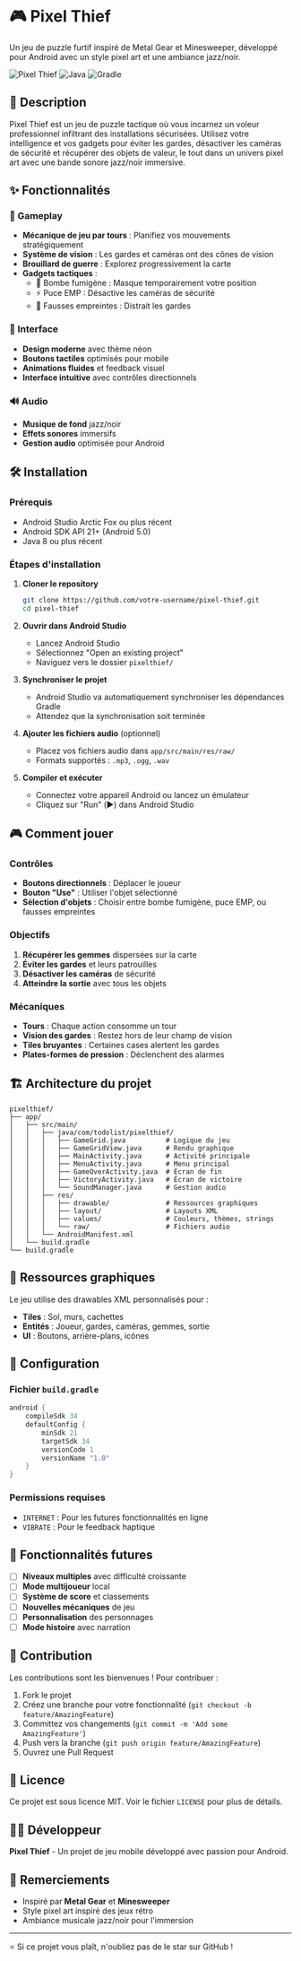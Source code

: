 # 🎮 Pixel Thief

Un jeu de puzzle furtif inspiré de Metal Gear et Minesweeper, développé pour Android avec un style pixel art et une ambiance jazz/noir.

![Pixel Thief](https://img.shields.io/badge/Android-3DDC84?style=for-the-badge&logo=android&logoColor=white)
![Java](https://img.shields.io/badge/Java-ED8B00?style=for-the-badge&logo=openjdk&logoColor=white)
![Gradle](https://img.shields.io/badge/Gradle-02303A?style=for-the-badge&logo=gradle&logoColor=white)

## 📖 Description

Pixel Thief est un jeu de puzzle tactique où vous incarnez un voleur professionnel infiltrant des installations sécurisées. Utilisez votre intelligence et vos gadgets pour éviter les gardes, désactiver les caméras de sécurité et récupérer des objets de valeur, le tout dans un univers pixel art avec une bande sonore jazz/noir immersive.

## ✨ Fonctionnalités

### 🎯 Gameplay
- **Mécanique de jeu par tours** : Planifiez vos mouvements stratégiquement
- **Système de vision** : Les gardes et caméras ont des cônes de vision
- **Brouillard de guerre** : Explorez progressivement la carte
- **Gadgets tactiques** :
  - 💨 Bombe fumigène : Masque temporairement votre position
  - ⚡ Puce EMP : Désactive les caméras de sécurité
  - 👣 Fausses empreintes : Distrait les gardes

### 🎨 Interface
- **Design moderne** avec thème néon
- **Boutons tactiles** optimisés pour mobile
- **Animations fluides** et feedback visuel
- **Interface intuitive** avec contrôles directionnels

### 🔊 Audio
- **Musique de fond** jazz/noir
- **Effets sonores** immersifs
- **Gestion audio** optimisée pour Android

## 🛠️ Installation

### Prérequis
- Android Studio Arctic Fox ou plus récent
- Android SDK API 21+ (Android 5.0)
- Java 8 ou plus récent

### Étapes d'installation

1. **Cloner le repository**
   ```bash
   git clone https://github.com/votre-username/pixel-thief.git
   cd pixel-thief
   ```

2. **Ouvrir dans Android Studio**
   - Lancez Android Studio
   - Sélectionnez "Open an existing project"
   - Naviguez vers le dossier `pixelthief/`

3. **Synchroniser le projet**
   - Android Studio va automatiquement synchroniser les dépendances Gradle
   - Attendez que la synchronisation soit terminée

4. **Ajouter les fichiers audio** (optionnel)
   - Placez vos fichiers audio dans `app/src/main/res/raw/`
   - Formats supportés : `.mp3`, `.ogg`, `.wav`

5. **Compiler et exécuter**
   - Connectez votre appareil Android ou lancez un émulateur
   - Cliquez sur "Run" (▶️) dans Android Studio

## 🎮 Comment jouer

### Contrôles
- **Boutons directionnels** : Déplacer le joueur
- **Bouton "Use"** : Utiliser l'objet sélectionné
- **Sélection d'objets** : Choisir entre bombe fumigène, puce EMP, ou fausses empreintes

### Objectifs
1. **Récupérer les gemmes** dispersées sur la carte
2. **Éviter les gardes** et leurs patrouilles
3. **Désactiver les caméras** de sécurité
4. **Atteindre la sortie** avec tous les objets

### Mécaniques
- **Tours** : Chaque action consomme un tour
- **Vision des gardes** : Restez hors de leur champ de vision
- **Tiles bruyantes** : Certaines cases alertent les gardes
- **Plates-formes de pression** : Déclenchent des alarmes

## 🏗️ Architecture du projet

```
pixelthief/
├── app/
│   ├── src/main/
│   │   ├── java/com/todolist/pixelthief/
│   │   │   ├── GameGrid.java          # Logique du jeu
│   │   │   ├── GameGridView.java      # Rendu graphique
│   │   │   ├── MainActivity.java      # Activité principale
│   │   │   ├── MenuActivity.java      # Menu principal
│   │   │   ├── GameOverActivity.java  # Écran de fin
│   │   │   ├── VictoryActivity.java   # Écran de victoire
│   │   │   └── SoundManager.java      # Gestion audio
│   │   ├── res/
│   │   │   ├── drawable/              # Ressources graphiques
│   │   │   ├── layout/                # Layouts XML
│   │   │   ├── values/                # Couleurs, thèmes, strings
│   │   │   └── raw/                   # Fichiers audio
│   │   └── AndroidManifest.xml
│   └── build.gradle
└── build.gradle
```

## 🎨 Ressources graphiques

Le jeu utilise des drawables XML personnalisés pour :
- **Tiles** : Sol, murs, cachettes
- **Entités** : Joueur, gardes, caméras, gemmes, sortie
- **UI** : Boutons, arrière-plans, icônes

## 🔧 Configuration

### Fichier `build.gradle`
```gradle
android {
    compileSdk 34
    defaultConfig {
        minSdk 21
        targetSdk 34
        versionCode 1
        versionName "1.0"
    }
}
```

### Permissions requises
- `INTERNET` : Pour les futures fonctionnalités en ligne
- `VIBRATE` : Pour le feedback haptique

## 🚀 Fonctionnalités futures

- [ ] **Niveaux multiples** avec difficulté croissante
- [ ] **Mode multijoueur** local
- [ ] **Système de score** et classements
- [ ] **Nouvelles mécaniques** de jeu
- [ ] **Personnalisation** des personnages
- [ ] **Mode histoire** avec narration

## 🤝 Contribution

Les contributions sont les bienvenues ! Pour contribuer :

1. Fork le projet
2. Créez une branche pour votre fonctionnalité (`git checkout -b feature/AmazingFeature`)
3. Committez vos changements (`git commit -m 'Add some AmazingFeature'`)
4. Push vers la branche (`git push origin feature/AmazingFeature`)
5. Ouvrez une Pull Request

## 📝 Licence

Ce projet est sous licence MIT. Voir le fichier `LICENSE` pour plus de détails.

## 👨‍💻 Développeur

**Pixel Thief** - Un projet de jeu mobile développé avec passion pour Android.

## 🙏 Remerciements

- Inspiré par **Metal Gear** et **Minesweeper**
- Style pixel art inspiré des jeux rétro
- Ambiance musicale jazz/noir pour l'immersion

---

⭐ Si ce projet vous plaît, n'oubliez pas de le star sur GitHub !
